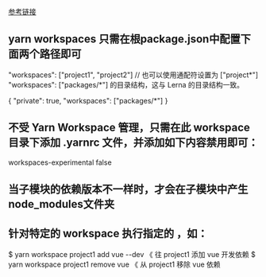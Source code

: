 [参考链接](https://www.jianshu.com/p/990afa30b6fe)

## yarn workspaces 只需在根package.json中配置下面两个路径即可

"workspaces": ["project1", "project2"] // 也可以使用通配符设置为 ["project*"]
"workspaces": ["packages/*"] 的目录结构，这与 Lerna 的目录结构一致。

{
    "private": true,
    "workspaces": ["packages/*"]
}

##  不受 Yarn Workspace 管理，只需在此 workspace 目录下添加 .yarnrc 文件，并添加如下内容禁用即可：
workspaces-experimental false


## 当子模块的依赖版本不一样时，才会在子模块中产生node_modules文件夹

## 针对特定的 workspace 执行指定的 <command>，如：
$ yarn workspace project1 add vue --dev 《 往 project1 添加 vue 开发依赖
$ yarn workspace project1 remove vue    《 从 project1 移除 vue 依赖